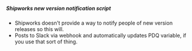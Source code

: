 ##### Shipworks new version notification script
* Shipworks doesn't provide a way to notify people of new version releases so this will.
* Posts to Slack via webhook and automatically updates PDQ variable, if you use that sort of thing.
